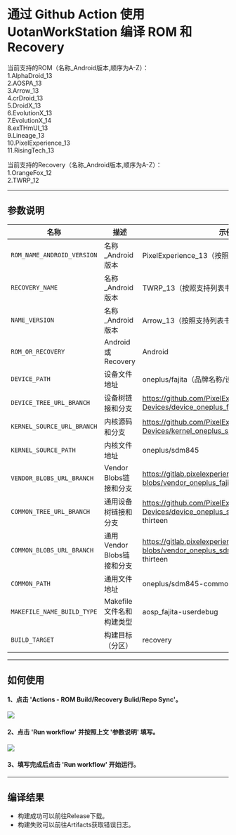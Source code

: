 # 通过 Github Action 使用 UotanWorkStation 编译 ROM 和 Recovery

当前支持的ROM（名称_Android版本,顺序为A-Z）：<br/>
1.AlphaDroid_13<br/>
2.AOSPA_13<br/>
3.Arrow_13<br/>
4.crDroid_13<br/>
5.DroidX_13<br/>
6.EvolutionX_13<br/>
7.EvolutionX_14<br/>
8.exTHmUI_13<br/>
9.Lineage_13<br/>
10.PixelExperience_13<br/>
11.RisingTech_13<br/>

当前支持的Recovery（名称_Android版本,顺序为A-Z）：<br/>
1.OrangeFox_12<br/>
2.TWRP_12<br/>

-----

## 参数说明

| 名称 | 描述 | 示例 |
| ------------ | -------------------- | ------------ |
| `ROM_NAME_ANDROID_VERSION` | 名称_Android版本 | PixelExperience_13（按照支持列表书写）|
| `RECOVERY_NAME` | 名称_Android版本 | TWRP_13（按照支持列表书写）|
| `NAME_VERSION` | 名称_Android版本 | Arrow_13（按照支持列表书写）|
| `ROM_OR_RECOVERY` | Android或Recovery | Android |
| `DEVICE_PATH` | 设备文件地址 | oneplus/fajita（品牌名称/设备代号）|
| `DEVICE_TREE_URL_BRANCH` | 设备树链接和分支 | https://github.com/PixelExperience-Devices/device_oneplus_fajita.git -b thirteen |
| `KERNEL_SOURCE_URL_BRANCH` | 内核源码和分支 | https://github.com/PixelExperience-Devices/kernel_oneplus_sdm845.git -b thirteen |
| `KERNEL_SOURCE_PATH` | 内核文件地址 | oneplus/sdm845 |
| `VENDOR_BLOBS_URL_BRANCH` | Vendor Blobs链接和分支 | https://gitlab.pixelexperience.org/android/vendor-blobs/vendor_oneplus_fajita.git -b thirteen |
| `COMMON_TREE_URL_BRANCH` | 通用设备树链接和分支 | https://github.com/PixelExperience-Devices/device_oneplus_sdm845-common -b thirteen |
| `COMMON_BLOBS_URL_BRANCH` | 通用Vendor Blobs链接和分支 | https://gitlab.pixelexperience.org/android/vendor-blobs/vendor_oneplus_sdm845-common.git -b thirteen |
| `COMMON_PATH` | 通用文件地址 | oneplus/sdm845-common |
| `MAKEFILE_NAME_BUILD_TYPE` | Makefile文件名和构建类型 | aosp_fajita-userdebug |
| `BUILD_TARGET` | 构建目标（分区） | recovery |

-----

## 如何使用
#### 1、点击 'Actions - ROM Build/Recovery Bulid/Repo Sync'。
![](https://github.com/uotandev/UotanWorkStation-ROM-Builder/blob/main/PNG/Action.png)
#### 2、点击 'Run workflow' 并按照上文 '参数说明' 填写。
![](https://github.com/uotandev/UotanWorkStation-ROM-Builder/blob/main/PNG/Workflow.png)
#### 3、填写完成后点击 'Run workflow' 开始运行。

-----

## 编译结果
- 构建成功可以前往Release下载。
- 构建失败可以前往Artifacts获取错误日志。
